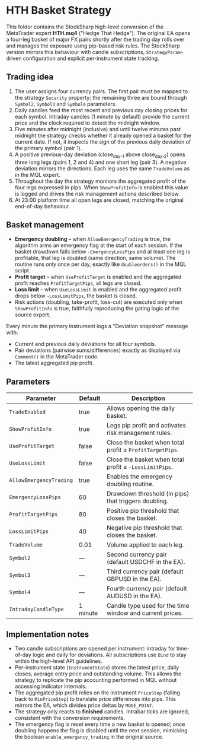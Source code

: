 # HTH Basket Strategy

This folder contains the StockSharp high-level conversion of the MetaTrader expert **HTH.mq4** ("Hedge That Hedge"). The original EA opens a four-leg basket of major FX pairs shortly after the trading day rolls over and manages the exposure using pip-based risk rules. The StockSharp version mirrors this behaviour with candle subscriptions, `StrategyParam`-driven configuration and explicit per-instrument state tracking.

## Trading idea

1. The user assigns four currency pairs. The first pair must be mapped to the strategy `Security` property; the remaining three are bound through `Symbol2`, `Symbol3` and `Symbol4` parameters.
2. Daily candles feed the most recent and previous day closing prices for each symbol. Intraday candles (1 minute by default) provide the current price and the clock required to detect the midnight window.
3. Five minutes after midnight (inclusive) and until twelve minutes past midnight the strategy checks whether it already opened a basket for the current date. If not, it inspects the sign of the previous daily deviation of the primary symbol (pair 1).
4. A positive previous-day deviation (close<sub>day-1</sub> above close<sub>day-2</sub>) opens three long legs (pairs 1, 2 and 4) and one short leg (pair 3). A negative deviation mirrors the directions. Each leg uses the same `TradeVolume` as in the MQL expert.
5. Throughout the day the strategy monitors the aggregated profit of the four legs expressed in pips. When `ShowProfitInfo` is enabled this value is logged and drives the risk management actions described below.
6. At 23:00 platform time all open legs are closed, matching the original end-of-day behaviour.

## Basket management

- **Emergency doubling** – when `AllowEmergencyTrading` is true, the algorithm arms an emergency flag at the start of each session. If the basket drawdown falls below `-EmergencyLossPips` and at least one leg is profitable, that leg is doubled (same direction, same volume). The routine runs only once per day, exactly like `doubleorders()` in the MQL script.
- **Profit target** – when `UseProfitTarget` is enabled and the aggregated profit reaches `ProfitTargetPips`, all legs are closed.
- **Loss limit** – when `UseLossLimit` is enabled and the aggregated profit drops below `-LossLimitPips`, the basket is closed.
- Risk actions (doubling, take-profit, loss-cut) are executed only when `ShowProfitInfo` is true, faithfully reproducing the gating logic of the source expert.

Every minute the primary instrument logs a "Deviation snapshot" message with:

- Current and previous daily deviations for all four symbols.
- Pair deviations (pairwise sums/differences) exactly as displayed via `Comment()` in the MetaTrader code.
- The latest aggregated pip profit.

## Parameters

| Parameter | Default | Description |
|-----------|---------|-------------|
| `TradeEnabled` | true | Allows opening the daily basket. |
| `ShowProfitInfo` | true | Logs pip profit and activates risk management rules. |
| `UseProfitTarget` | false | Close the basket when total profit ≥ `ProfitTargetPips`. |
| `UseLossLimit` | false | Close the basket when total profit ≤ `-LossLimitPips`. |
| `AllowEmergencyTrading` | true | Enables the emergency doubling routine. |
| `EmergencyLossPips` | 60 | Drawdown threshold (in pips) that triggers doubling. |
| `ProfitTargetPips` | 80 | Positive pip threshold that closes the basket. |
| `LossLimitPips` | 40 | Negative pip threshold that closes the basket. |
| `TradeVolume` | 0.01 | Volume applied to each leg. |
| `Symbol2` | — | Second currency pair (default USDCHF in the EA). |
| `Symbol3` | — | Third currency pair (default GBPUSD in the EA). |
| `Symbol4` | — | Fourth currency pair (default AUDUSD in the EA). |
| `IntradayCandleType` | 1 minute | Candle type used for the time window and current prices. |

## Implementation notes

- Two candle subscriptions are opened per instrument: intraday for time-of-day logic and daily for deviations. All subscriptions use `Bind` to stay within the high-level API guidelines.
- Per-instrument state (`InstrumentState`) stores the latest price, daily closes, average entry price and outstanding volume. This allows the strategy to replicate the pip accounting performed in MQL without accessing indicator internals.
- The aggregated pip profit relies on the instrument `PriceStep` (falling back to `MinPriceStep`) to translate price differences into pips. This mirrors the EA, which divides price deltas by `MODE_POINT`.
- The strategy only reacts to **finished** candles. Intrabar ticks are ignored, consistent with the conversion requirements.
- The emergency flag is reset every time a new basket is opened; once doubling happens the flag is disabled until the next session, mimicking the boolean `enable_emergency_trading` in the original source.
